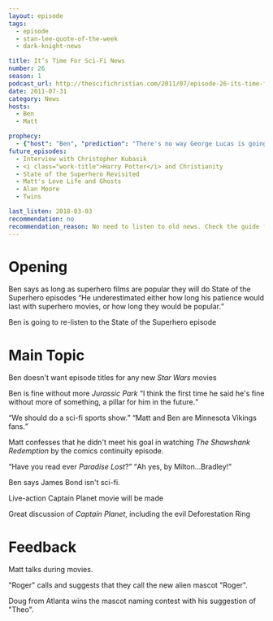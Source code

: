 ```yaml
---
layout: episode
tags:
  - episode
  - stan-lee-quote-of-the-week
  - dark-knight-news 

title: It’s Time For Sci-Fi News
number: 26
season: 1
podcast_url: http://thescifichristian.com/2011/07/episode-26-its-time-for-sci-fi-news/
date: 2011-07-31
category: News
hosts:
  - Ben
  - Matt

prophecy: 
  - {"host": "Ben", "prediction": "There's no way George Lucas is going to let someone else direct a <i class='work-title'>Star Wars</i> movie.", "veracity": false, "comments": "Lucas sold <i class='work-title'>Star Wars</i> to Disney a little over a year later."}
future_episodes: 
  - Interview with Christopher Kubasik
  - <i class="work-title">Harry Potter</i> and Christianity
  - State of the Superhero Revisited
  - Matt's Love Life and Ghosts
  - Alan Moore
  - Twins 

last_listen: 2018-03-03
recommendation: no
recommendation_reason: No need to listen to old news. Check the guide for what's interesting in hindsight.
---
```

# Opening
Ben says as long as superhero films are popular they will do State of the Superhero episodes <q class="archivist inline">He underestimated either how long his patience would last with superhero movies, or how long they would be popular.</q>

Ben is going to re-listen to the State of the Superhero episode



# Main Topic

Ben doesn't want episode titles for any new <i class="work-title">Star Wars</i> movies

Ben is fine without more <i class="work-title">Jurassic Park</i> <q class="archivist inline">I think the first time he said he's fine without more of something, a pillar for him in the future.</q>

<div class="quote">
  <q class="matt">We should do a sci-fi sports show.</q>
  <q class="archivist">Matt and Ben are Minnesota Vikings fans.</q>
</div>

Matt confesses that he didn't meet his goal in watching <i class="work-title">The Shawshank Redemption</i> by the comics continuity episode.

<div class="quote">
  <q class="ben">Have you read ever <i class="work-title">Paradise Lost</i>?</q>
  <q class="matt">Ah yes, by Milton...Bradley!</q>
</div>

Ben says James Bond isn't sci-fi.

Live-action Captain Planet movie will be made

Great discussion of <i class="work-title">Captain Planet</i>, including the evil Deforestation Ring



# Feedback
Matt talks during movies.

"Roger" calls and suggests that they call the new alien mascot "Roger".

Doug from Atlanta wins the mascot naming contest with his suggestion of "Theo".